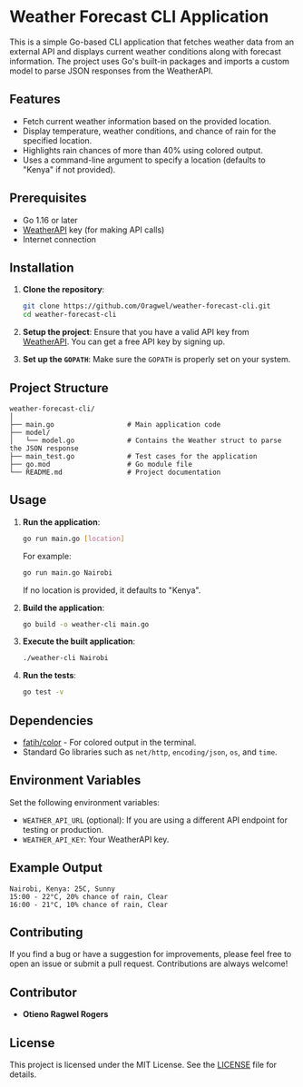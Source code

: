 # Weather Forecast CLI Application

This is a simple Go-based CLI application that fetches weather data from an external API and displays current weather conditions along with forecast information. The project uses Go's built-in packages and imports a custom model to parse JSON responses from the WeatherAPI.

## Features
- Fetch current weather information based on the provided location.
- Display temperature, weather conditions, and chance of rain for the specified location.
- Highlights rain chances of more than 40% using colored output.
- Uses a command-line argument to specify a location (defaults to "Kenya" if not provided).

## Prerequisites

- Go 1.16 or later
- [WeatherAPI](https://www.weatherapi.com/) key (for making API calls)
- Internet connection

## Installation

1. **Clone the repository**:
    ```bash
    git clone https://github.com/Oragwel/weather-forecast-cli.git
    cd weather-forecast-cli
    ```

2. **Setup the project**:
    Ensure that you have a valid API key from [WeatherAPI](https://www.weatherapi.com/). You can get a free API key by signing up.

3. **Set up the `GOPATH`**:
    Make sure the `GOPATH` is properly set on your system.

## Project Structure

```
weather-forecast-cli/
│
├── main.go                  # Main application code
├── model/
│   └── model.go             # Contains the Weather struct to parse the JSON response
├── main_test.go             # Test cases for the application
├── go.mod                   # Go module file
└── README.md                # Project documentation
```

## Usage

1. **Run the application**:

    ```bash
    go run main.go [location]
    ```

    For example:

    ```bash
    go run main.go Nairobi
    ```

    If no location is provided, it defaults to "Kenya".

2. **Build the application**:

    ```bash
    go build -o weather-cli main.go
    ```

3. **Execute the built application**:

    ```bash
    ./weather-cli Nairobi
    ```

4. **Run the tests**:

    ```bash
    go test -v
    ```

## Dependencies

- [fatih/color](https://github.com/fatih/color) - For colored output in the terminal.
- Standard Go libraries such as `net/http`, `encoding/json`, `os`, and `time`.


## Environment Variables

Set the following environment variables:

- `WEATHER_API_URL` (optional): If you are using a different API endpoint for testing or production.
- `WEATHER_API_KEY`: Your WeatherAPI key.

## Example Output

```text
Nairobi, Kenya: 25C, Sunny
15:00 - 22°C, 20% chance of rain, Clear
16:00 - 21°C, 10% chance of rain, Clear
```

## Contributing

If you find a bug or have a suggestion for improvements, please feel free to open an issue or submit a pull request. Contributions are always welcome!

## Contributor

- **Otieno Ragwel Rogers**

## License

This project is licensed under the MIT License. See the [LICENSE](./LICENSE) file for details.